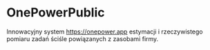 # OnePowerPublic
Innowacyjny system https://onepower.app estymacji i rzeczywistego pomiaru zadań ściśle powiązanych z zasobami firmy.
